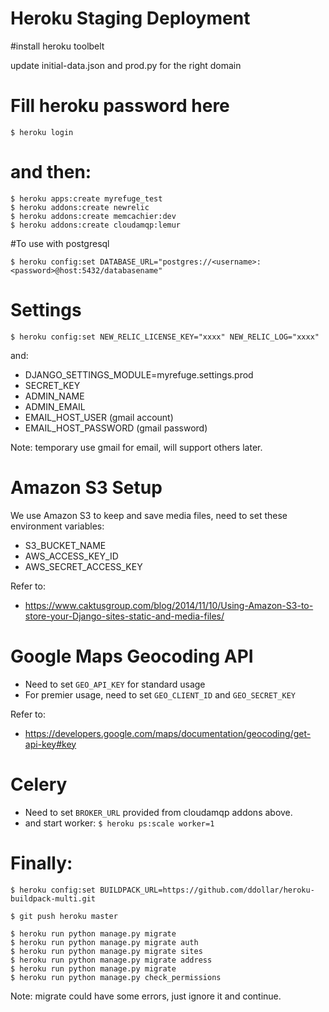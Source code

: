 Heroku Staging Deployment
=========================

#install heroku toolbelt

update initial-data.json and prod.py for the right domain

# Fill heroku password here

```
$ heroku login
```
# and then:

```
$ heroku apps:create myrefuge_test
$ heroku addons:create newrelic
$ heroku addons:create memcachier:dev
$ heroku addons:create cloudamqp:lemur
```

#To use with postgresql

```
$ heroku config:set DATABASE_URL="postgres://<username>:<password>@host:5432/databasename"
```

# Settings

```
$ heroku config:set NEW_RELIC_LICENSE_KEY="xxxx" NEW_RELIC_LOG="xxxx"
```

and:

- DJANGO_SETTINGS_MODULE=myrefuge.settings.prod
- SECRET_KEY
- ADMIN_NAME
- ADMIN_EMAIL
- EMAIL_HOST_USER (gmail account)
- EMAIL_HOST_PASSWORD (gmail password)

Note: temporary use gmail for email, will support others later.

# Amazon S3 Setup

We use Amazon S3 to keep and save media files, need to set these environment variables:

- S3_BUCKET_NAME
- AWS_ACCESS_KEY_ID
- AWS_SECRET_ACCESS_KEY

Refer to:

- https://www.caktusgroup.com/blog/2014/11/10/Using-Amazon-S3-to-store-your-Django-sites-static-and-media-files/

# Google Maps Geocoding API

- Need to set `GEO_API_KEY` for standard usage
- For premier usage, need to set `GEO_CLIENT_ID` and `GEO_SECRET_KEY`

Refer to:

- https://developers.google.com/maps/documentation/geocoding/get-api-key#key 

# Celery

- Need to set `BROKER_URL` provided from cloudamqp addons above.
- and start worker: `$ heroku ps:scale worker=1`

# Finally:

```
$ heroku config:set BUILDPACK_URL=https://github.com/ddollar/heroku-buildpack-multi.git

$ git push heroku master

$ heroku run python manage.py migrate
$ heroku run python manage.py migrate auth
$ heroku run python manage.py migrate sites
$ heroku run python manage.py migrate address
$ heroku run python manage.py migrate
$ heroku run python manage.py check_permissions
```

Note: migrate could have some errors, just ignore it and continue.
